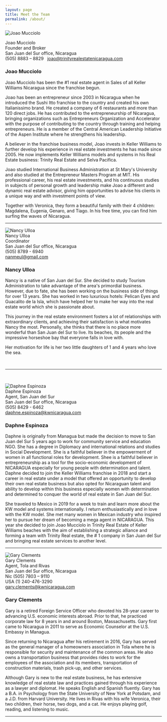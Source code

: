 ```yaml
---
layout: page
title: Meet the Team
permalink: /about/
---
```


<div class="whitespace"><div><div class="recruiting-photo"><span class="client-image-container"><img alt="Joao Mucciolo" class="client-image" src="/img/joao.jpeg" /> </span></div></div></div>

<figcaption class="caption"><p>Joao Mucciolo<br />Founder and Broker<br />San Juan del Sur office, Nicaragua<br />(505) 8883 &ndash; 8829 &nbsp;&nbsp;<a href="mailto:joao@trinityrealestatenicaragua.com"><u>joao@trinityrealestatenicaragua.com</u></a></p></figcaption>

### Joao Mucciolo

Joao Mucciolo has been the \#1 real estate agent in Sales of all Keller Williams Nicaragua since the franchise begun.

Joao has been an entrepreneur since 2003 in Nicaragua when he introduced the Sushi Itto franchise to the country and created his own Italianissimo brand. He created a company of 6 restaurants and more than 120 direct jobs. He has contributed to the entrepreneurship of Nicaragua, bringing organizations such as Entrepreneurs Organization and Accelerator with the purpose of contributing to the country through training and helping entrepreneurs. He is a member of the Central American Leadership Initiative of the Aspen Institute where he strengthens his leadership.

A believer in the franchise business model, Joao invests in Keller Williams to further develop his experience in real estate investments he has made since 2005. He now implements Keller Williams models and systems in his Real Estate business: Trinity Real Estate and Selva Pacifica.

Joao studied International Business Administration at St Mary's University and also studied at the Entrepreneur Masters Program at MIT. His professional career, his real estate investments, and his continuous studies in subjects of personal growth and leadership make Joao a different and dynamic real estate advisor, giving him opportunities to advise his clients in a unique way and with investment points of view.

Together with Veronica, they form a beautiful family with their 4 children: Magdalena, Eugenia, Genaro, and Tiago. In his free time, you can find him surfing the waves of Nicaragua.

---

<div class="recruiting-photo"><span class="client-image-container"><img alt="Nancy Ulloa" class="client-image" src="/img/nancy.png" /> </span></div>

<figcaption class="caption">Nancy Ulloa<br />Coordinator<br />San Juan del Sur office, Nicaragua<br />(505) 8789 - 6940<br /><a href="mailto:nanmeul@gmail.com">nanmeul@gmail.com</a></figcaption>

### Nancy Ulloa

Nancy is a native of San Juan del Sur. She decided to study Tourism Administration to take advantage of the area's primordial business. However, due to fate, she has been working on the business side of things for over 13 years. She has worked in two luxurious hotels: Pelican Eyes and Guacalito de la Isla, which have helped her to make her way into the real estate world which she is passionate about.

This journey in the real estate environment fosters a lot of relationships with extraordinary clients, and achieving their satisfaction is what motivates Nancy the most. Personally, she thinks that there is no place more wonderful than San Juan del Sur to live. Its beaches, its people and the impressive horseshoe bay that everyone falls in love with.

Her motivation for life is her two little daughters of 1 and 4 years who love the sea.

&nbsp;

---

&nbsp;

<div class="recruiting-photo"><span class="client-image-container"><img alt="Daphne Espinoza" class="client-image" src="/img/daphne.png" /> </span></div>

<figcaption class="caption">Daphne Espinoza<br />Agent, San Juan del Sur<br />San Juan del Sur office, Nicaragua<br />(505) 8429 - 6462<br /><a href="mailto:daphne.espinoza@kwnicaragua.com">daphne.espinoza@kwnicaragua.com</a></figcaption>

### Daphne Espinoza

Daphne is originally from Managua but made the decision to move to San Juan del Sur 5 years ago to work for community service and education NGO. She has a degree in Diplomacy and international relations and studies in Social Development. She is a faithful believer in the empowerment of women in all functional roles for development. Shee is a faithful believer in entrepreneurship as a tool for the socio-economic development of NICARAGUA especially for young people with determination and talent. Daphne decided to join the Keller Williams franchise in 2018 and start a career in real estate under a model that offered an opportunity to develop their own real estate business but also opted for Nicaraguan talent and ability to develop within this business especially women with determination and determined to conquer the world of real estate in San Juan del Sur.

She traveled to Mexico in 2019 for a week to train and learn more about the KW model and systems internationally. I return enthusiastically and in love with the KW model. She met many women in Mexican industry who inspired her to pursue her dream of becoming a mega agent in NICARAGUA. This year she decided to join Joao Mucciolo in Trinity Real Estate of Keller Williams beaches with the aim of establishing a strategic alliance and forming a team with Trinity Real estate, the \# 1 company in San Juan del Sur and bringing real estate services to another level.

---

<div class="recruiting-photo"><span class="client-image-container"><img alt="Gary Clements" class="client-image" src="/img/gary.png" /> </span></div>

<figcaption class="caption">Gary Clements<br />Agent, Tola and Rivas<br />San Juan del Sur office, Nicaragua<br />Nic (505) 7803 &ndash; 9110<br />USA (1) 240-476-3290<br /><a href="mailto:gary.clements@kwnicaragua.com">gary.clements@kwnicaragua.com</a></figcaption>

### Gary Clements

Gary is a retired Foreign Service Officer who devoted his 28-year career to advancing U.S. economic interests abroad. Prior to that, he practiced corporate law for 8 years in and around Boston, Massachusetts. Gary first came to Nicaragua in 2011 to serve as Economic Counselor at the U.S. Embassy in Managua.

Since returning to Nicaragua after his retirement in 2016, Gary has served as the general manager of a homeowners association in Tola where he is responsible for security and maintenance of the common areas. He also owns a transportation business that provides rides to work for the employees of the association and its members, transportation of construction materials, trash pick-up, and other services.

Although Gary is new to the real estate business, he has extensive knowledge of real estate law and practices gained through his experience as a lawyer and diplomat. He speaks English and Spanish fluently. Gary has a B.A. in Psychology from the State University of New York at Potsdam, and a J.D. from Harvard University. He lives in Rivas with his wife Veronica, their two children, their horse, two dogs, and a cat. He enjoys playing golf, reading, and listening to music.

---